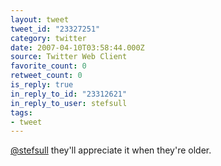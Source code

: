 ```yaml
---
layout: tweet
tweet_id: "23327251"
category: twitter
date: 2007-04-10T03:58:44.000Z
source: Twitter Web Client
favorite_count: 0
retweet_count: 0
is_reply: true
in_reply_to_id: "23312621"
in_reply_to_user: stefsull
tags:
- tweet
---
```


[@stefsull](https://twitter.com/@stefsull) they'll appreciate it when they're older.
